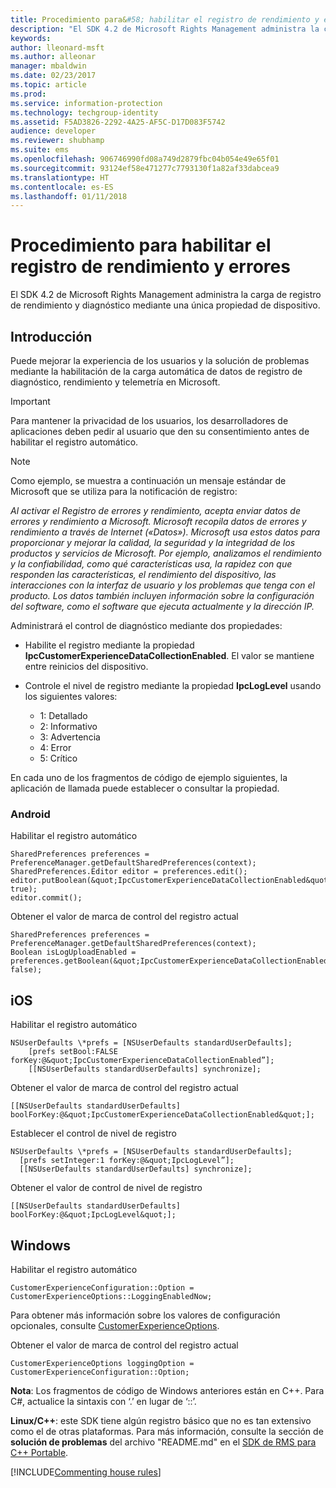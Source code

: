 ```yaml
---
title: Procedimiento para&#58; habilitar el registro de rendimiento y errores | Azure RMS
description: "El SDK 4.2 de Microsoft Rights Management administra la carga de registro de rendimiento y diagnóstico mediante una única propiedad de dispositivo."
keywords: 
author: lleonard-msft
ms.author: alleonar
manager: mbaldwin
ms.date: 02/23/2017
ms.topic: article
ms.prod: 
ms.service: information-protection
ms.technology: techgroup-identity
ms.assetid: F5AD3826-2292-4A25-AF5C-D17D083F5742
audience: developer
ms.reviewer: shubhamp
ms.suite: ems
ms.openlocfilehash: 906746990fd08a749d2879fbc04b054e49e65f01
ms.sourcegitcommit: 93124ef58e471277c7793130f1a82af33dabcea9
ms.translationtype: HT
ms.contentlocale: es-ES
ms.lasthandoff: 01/11/2018
---
```

# <a name="how-to-enable-error-and-performance-logging"></a>Procedimiento para habilitar el registro de rendimiento y errores
El SDK 4.2 de Microsoft Rights Management administra la carga de registro de rendimiento y diagnóstico mediante una única propiedad de dispositivo.

## <a name="overview"></a>Introducción ##
Puede mejorar la experiencia de los usuarios y la solución de problemas mediante la habilitación de la carga automática de datos de registro de diagnóstico, rendimiento y telemetría en Microsoft. 

> [!IMPORTANT] 
> Para mantener la privacidad de los usuarios, los desarrolladores de aplicaciones deben pedir al usuario que den su consentimiento antes de habilitar el registro automático.

> [!NOTE]
> Como ejemplo, se muestra a continuación un mensaje estándar de Microsoft que se utiliza para la notificación de registro: 
>
> *Al activar el Registro de errores y rendimiento, acepta enviar datos de errores y rendimiento a Microsoft.  Microsoft recopila datos de errores y rendimiento a través de Internet («Datos»).  Microsoft usa estos datos para proporcionar y mejorar la calidad, la seguridad y la integridad de los productos y servicios de Microsoft.  Por ejemplo, analizamos el rendimiento y la confiabilidad, como qué características usa, la rapidez con que responden las características, el rendimiento del dispositivo, las interacciones con la interfaz de usuario y los problemas que tenga con el producto.  Los datos también incluyen información sobre la configuración del software, como el software que ejecuta actualmente y la dirección IP.*  

Administrará el control de diagnóstico mediante dos propiedades:

-   Habilite el registro mediante la propiedad **IpcCustomerExperienceDataCollectionEnabled**. El valor se mantiene entre reinicios del dispositivo.
-   Controle el nivel de registro mediante la propiedad **IpcLogLevel** usando los siguientes valores:

    * 1: Detallado
    * 2: Informativo
    * 3: Advertencia
    * 4: Error
    * 5: Crítico

En cada uno de los fragmentos de código de ejemplo siguientes, la aplicación de llamada puede establecer o consultar la propiedad.

### <a name="android"></a>Android ###
Habilitar el registro automático

    SharedPreferences preferences = PreferenceManager.getDefaultSharedPreferences(context);
    SharedPreferences.Editor editor = preferences.edit();
    editor.putBoolean(&quot;IpcCustomerExperienceDataCollectionEnabled&quot;, true);
    editor.commit();

Obtener el valor de marca de control del registro actual

    SharedPreferences preferences = PreferenceManager.getDefaultSharedPreferences(context);
    Boolean isLogUploadEnabled = preferences.getBoolean(&quot;IpcCustomerExperienceDataCollectionEnabled&quot;, false);

## <a name="ios"></a>iOS ##
Habilitar el registro automático

    NSUserDefaults \*prefs = [NSUserDefaults standardUserDefaults];
        [prefs setBool:FALSE forKey:@&quot;IpcCustomerExperienceDataCollectionEnabled”];
        [[NSUserDefaults standardUserDefaults] synchronize];

Obtener el valor de marca de control del registro actual

    [[NSUserDefaults standardUserDefaults] boolForKey:@&quot;IpcCustomerExperienceDataCollectionEnabled&quot;];

Establecer el control de nivel de registro

    NSUserDefaults \*prefs = [NSUserDefaults standardUserDefaults];
      [prefs setInteger:1 forKey:@&quot;IpcLogLevel”];
      [[NSUserDefaults standardUserDefaults] synchronize];

Obtener el valor de control de nivel de registro

    [[NSUserDefaults standardUserDefaults] boolForKey:@&quot;IpcLogLevel&quot;];
 

## <a name="windows"></a>Windows ##
Habilitar el registro automático

    CustomerExperienceConfiguration::Option = CustomerExperienceOptions::LoggingEnabledNow;

Para obtener más información sobre los valores de configuración opcionales, consulte [CustomerExperienceOptions](https://msdn.microsoft.com/library/microsoft.rightsmanagement.customerexperienceoptions.aspx).

Obtener el valor de marca de control del registro actual

    CustomerExperienceOptions loggingOption = CustomerExperienceConfiguration::Option;


**Nota**: Los fragmentos de código de Windows anteriores están en C++. Para C\#, actualice la sintaxis con ‘.’ en lugar de ‘::’.

**Linux/C++**: este SDK tiene algún registro básico que no es tan extensivo como el de otras plataformas. Para más información, consulte la sección de **solución de problemas** del archivo "README.md" en el [SDK de RMS para C++ Portable](https://github.com/AzureAD/rms-sdk-for-cpp#troubleshooting).

[!INCLUDE[Commenting house rules](../includes/houserules.md)]